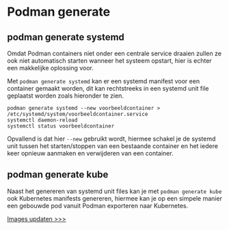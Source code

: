 # Podman generate

## podman generate systemd
Omdat Podman containers niet onder een centrale service draaien zullen ze ook niet automatisch starten wanneer het systeem opstart, hier is echter een makkelijke oplossing voor.

Met `podman generate systemd` kan er een systemd manifest voor een container gemaakt worden, dit kan rechtstreeks in een systemd unit file geplaatst worden zoals hieronder te zien.

```
podman generate systemd --new voorbeeldcontainer > /etc/systemd/system/voorbeeldcontainer.service
systemctl daemon-reload
systemctl status voorbeeldcontainer
```

Opvallend is dat hier `--new` gebruikt wordt, hiermee schakel je de systemd unit tussen het starten/stoppen van een bestaande container en het iedere keer opnieuw aanmaken en verwijderen van een container.

## podman generate kube
Naast het genereren van systemd unit files kan je met `podman generate kube` ook Kubernetes manifests genereren, hiermee kan je op een simpele manier een gebouwde pod vanuit Podman exporteren naar Kubernetes.

[Images updaten >>>](10-images-updaten.md)
